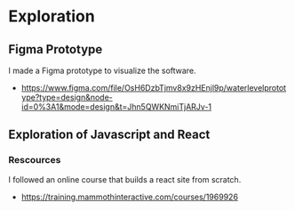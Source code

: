 # Exploration

## Figma Prototype

I made a Figma prototype to visualize the software.
- https://www.figma.com/file/OsH6DzbTjmv8x9zHEnjl9p/waterlevelprototype?type=design&node-id=0%3A1&mode=design&t=Jhn5QWKNmiTjARJv-1



## Exploration of Javascript and React

### Rescources

I followed an online course that builds a react site from scratch.
- https://training.mammothinteractive.com/courses/1969926
